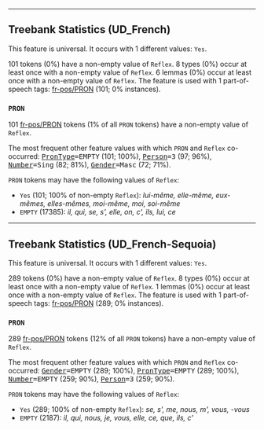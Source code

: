 

--------------------------------------------------------------------------------

## Treebank Statistics (UD_French)

This feature is universal.
It occurs with 1 different values: `Yes`.

101 tokens (0%) have a non-empty value of `Reflex`.
8 types (0%) occur at least once with a non-empty value of `Reflex`.
6 lemmas (0%) occur at least once with a non-empty value of `Reflex`.
The feature is used with 1 part-of-speech tags: [fr-pos/PRON]() (101; 0% instances).

### `PRON`

101 [fr-pos/PRON]() tokens (1% of all `PRON` tokens) have a non-empty value of `Reflex`.

The most frequent other feature values with which `PRON` and `Reflex` co-occurred: <tt><a href="PronType.html">PronType</a>=EMPTY</tt> (101; 100%), <tt><a href="Person.html">Person</a>=3</tt> (97; 96%), <tt><a href="Number.html">Number</a>=Sing</tt> (82; 81%), <tt><a href="Gender.html">Gender</a>=Masc</tt> (72; 71%).

`PRON` tokens may have the following values of `Reflex`:

* `Yes` (101; 100% of non-empty `Reflex`): <em>lui-même, elle-même, eux-mêmes, elles-mêmes, moi-même, moi, soi-même</em>
* `EMPTY` (17385): <em>il, qui, se, s', elle, on, c', ils, lui, ce</em>



--------------------------------------------------------------------------------

## Treebank Statistics (UD_French-Sequoia)

This feature is universal.
It occurs with 1 different values: `Yes`.

289 tokens (0%) have a non-empty value of `Reflex`.
8 types (0%) occur at least once with a non-empty value of `Reflex`.
1 lemmas (0%) occur at least once with a non-empty value of `Reflex`.
The feature is used with 1 part-of-speech tags: [fr-pos/PRON]() (289; 0% instances).

### `PRON`

289 [fr-pos/PRON]() tokens (12% of all `PRON` tokens) have a non-empty value of `Reflex`.

The most frequent other feature values with which `PRON` and `Reflex` co-occurred: <tt><a href="Gender.html">Gender</a>=EMPTY</tt> (289; 100%), <tt><a href="PronType.html">PronType</a>=EMPTY</tt> (289; 100%), <tt><a href="Number.html">Number</a>=EMPTY</tt> (259; 90%), <tt><a href="Person.html">Person</a>=3</tt> (259; 90%).

`PRON` tokens may have the following values of `Reflex`:

* `Yes` (289; 100% of non-empty `Reflex`): <em>se, s', me, nous, m', vous, -vous</em>
* `EMPTY` (2187): <em>il, qui, nous, je, vous, elle, ce, que, ils, c'</em>

